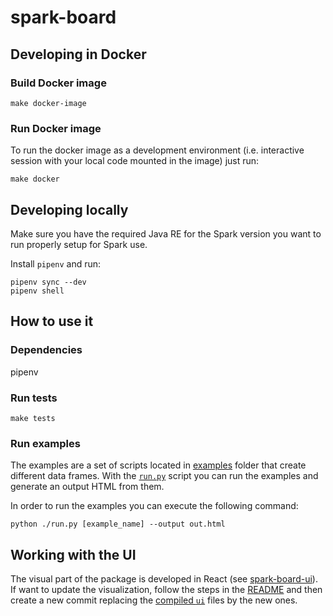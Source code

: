 # spark-board

## Developing in Docker

### Build Docker image

```shell
make docker-image
```

### Run Docker image

To run the docker image as a development environment (i.e. interactive session with your local code mounted in the image) just run:

```shell
make docker
```

## Developing locally

Make sure you have the required Java RE for the Spark version you want to run properly setup for Spark use.

Install `pipenv` and run:

```shell
pipenv sync --dev
pipenv shell
```

## How to use it

### Dependencies
pipenv

### Run tests
```shell
make tests
```

### Run examples
The examples are a set of scripts located in [examples](./tests/examples/) folder that create different data frames. With the [`run.py`](./run.py) script you can run the examples and generate an output HTML from them.

In order to run the examples you can execute the following command:
```shell
python ./run.py [example_name] --output out.html
```

## Working with the UI

The visual part of the package is developed in React (see [spark-board-ui](./spark-board-ui/)). If want to update the visualization, follow the steps in the [README](./spark-board-ui/README.md) and then create a new commit replacing the [compiled `ui`](./spark_board/ui/) files by the new ones.
